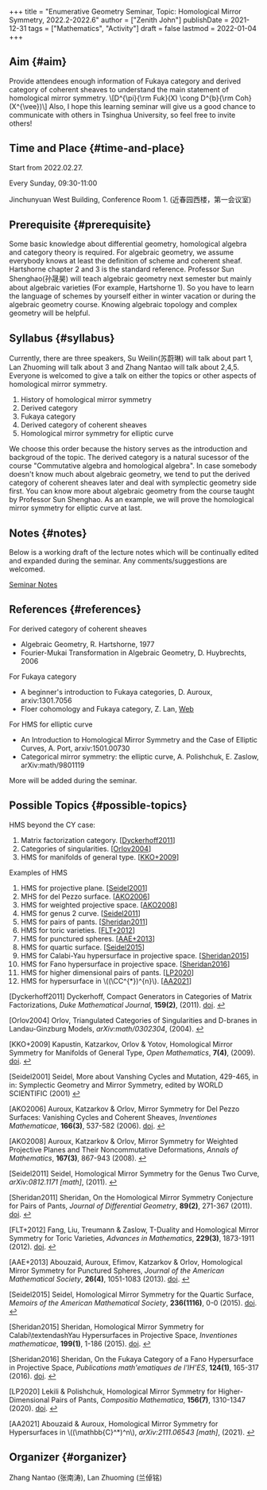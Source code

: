 +++
title = "Enumerative Geometry Seminar, Topic: Homological Mirror Symmetry, 2022.2-2022.6"
author = ["Zenith John"]
publishDate = 2021-12-31
tags = ["Mathematics", "Activity"]
draft = false
lastmod = 2022-01-04
+++

## Aim {#aim}

Provide attendees enough information of Fukaya category and derived category of coherent sheaves to understand the main statement of homological mirror symmetry.
\\[D^{\pi}{\rm Fuk}(X) \cong D^{b}{\rm Coh}(X^{\vee})\\]
Also, I hope this learning seminar will give us a good chance to communicate with others in Tsinghua University, so feel free to invite others!


## Time and Place {#time-and-place}

Start from 2022.02.27.

Every Sunday, 09:30-11:00

Jinchunyuan West Building, Conference Room 1. (近春园西楼，第一会议室)


## Prerequisite {#prerequisite}

Some basic knowledge about differential geometry, homological algebra and category theory is required. For algebraic geometry, we assume everybody knows at least the definition of scheme and coherent sheaf. Hartshorne chapter 2 and 3 is the standard reference. Professor Sun Shenghao(孙晟昊) will teach algebraic geometry next semester but mainly about algebraic varieties (For example, Hartshorne 1). So you have to learn the language of schemes by yourself either in winter vacation or during the algebraic geometry course. Knowing algebraic topology and complex geometry will be helpful.


## Syllabus {#syllabus}

Currently, there are three speakers, Su Weilin(苏蔚琳) will talk about part 1, Lan Zhuoming will talk about 3 and Zhang Nantao will talk about 2,4,5. Everyone is welcomed to give a talk on either the topics or other aspects of homological mirror symmetry.

1.  History of homological mirror symmetry
2.  Derived category
3.  Fukaya category
4.  Derived category of coherent sheaves
5.  Homological mirror symmetry for elliptic curve

We choose this order because the history serves as the introduction and backgroud of the topic. The derived category is a natural sucessor of the course "Commutative algebra and homological algebra". In case somebody doesn't know much about algebraic geometry, we tend to put the derived category of coherent sheaves later and deal with symplectic geometry side first. You can know more about algebraic geometry from the course taught by Professor Sun Shenghao. As an example, we will prove the homological mirror symmetry for elliptic curve at last.


## Notes {#notes}

Below is a working draft of the lecture notes which will be continually edited and expanded during the seminar. Any comments/suggestions are welcomed.

[Seminar Notes](https://zenith-john.github.io/file/HMS.pdf)


## References {#references}

For derived category of coherent sheaves

-   Algebraic Geometry, R. Hartshorne, 1977
-   Fourier-Mukai Transformation in Algebraic Geometry, D. Huybrechts, 2006

For Fukaya category

-   A beginner's introduction to Fukaya categories, D. Auroux, arxiv:1301.7056
-   Floer cohomology and Fukaya category, Z. Lan, [Web](https://math.uchicago.edu/~may/REU2020/REUPapers/Lan,Zhuoming.pdf)

For HMS for elliptic curve

-   An Introduction to Homological Mirror Symmetry and the Case of Elliptic Curves, A. Port, arxiv:1501.00730
-   Categorical mirror symmetry: the elliptic curve, A. Polishchuk, E. Zaslow, arXiv:math/9801119

More will be added during the seminar.


## Possible Topics {#possible-topics}

HMS beyond the CY case:

1.  Matrix factorization category. [<span id="fe03be3c125e04fa8fd7c3bfd6c7e7b0"><a href="#Dyckerhoff2011" title="Dyckerhoff, Compact Generators in Categories of Matrix Factorizations, {Duke Mathematical Journal}, v(2), (2011).">Dyckerhoff2011</a></span>]
2.  Categories of singularities. [<span id="7ee7930662d2a2fb05ca328fb5495384"><a href="#Orlov2004" title="Orlov, Triangulated Categories of Singularities and {{D-branes}} in {{Landau-Ginzburg}} Models, {arXiv:math/0302304}, v(), (2004).">Orlov2004</a></span>]
3.  HMS for manifolds of general type. [<span id="f4cd4593d4929905684ce86fe6066504"><a href="#KKO+2009" title="Kapustin, Katzarkov, Orlov \&amp; Yotov, Homological {{Mirror Symmetry}} for Manifolds of General Type, {Open Mathematics}, v(4), (2009).">KKO+2009</a></span>]

Examples of HMS

1.  HMS for projective plane. [<span id="3cd277a89575ba3cb58866da6d4074d1"><a href="#Seidel2001" title="Seidel, More about Vanshing Cycles and Mutation, 429--465, in in: {Symplectic {{Geometry}} and {{Mirror Symmetry}}}, edited by {WORLD SCIENTIFIC} (2001)">Seidel2001</a></span>]
2.  MHS for del Pezzo surface. [<span id="5b216f7358d7b18d61854180b4ddf431"><a href="#AKO2006" title="Auroux, Katzarkov \&amp; Orlov, Mirror Symmetry for Del {{Pezzo}} Surfaces: Vanishing Cycles and Coherent Sheaves, {Inventiones Mathematicae}, v(3), 537--582 (2006).">AKO2006</a></span>]
3.  HMS for weighted projective space. [<span id="0105525f171e571255e1115b75fbacf0"><a href="#AKO2008" title="Auroux, Katzarkov \&amp; Orlov, Mirror {{Symmetry}} for {{Weighted Projective Planes}} and {{Their Noncommutative Deformations}}, {Annals of Mathematics}, v(3), 867--943 (2008).">AKO2008</a></span>]
4.  HMS for genus 2 curve. [<span id="76c1271f01b14dcfd010637a4a088a22"><a href="#Seidel2011" title="Seidel, Homological Mirror Symmetry for the Genus Two Curve, {arXiv:0812.1171 [math]}, v(), (2011).">Seidel2011</a></span>]
5.  HMS for pairs of pants. [<span id="29101644480f2bf7c079ea4db37580c8"><a href="#Sheridan2011" title="Sheridan, On the Homological Mirror Symmetry Conjecture for Pairs of Pants, {Journal of Differential Geometry}, v(2), 271--367 (2011).">Sheridan2011</a></span>]
6.  HMS for toric varieties. [<span id="0003931c4f7fc0a9b6b160ba0b7d0edb"><a href="#FLT+2012" title="Fang, Liu, Treumann \&amp; Zaslow, T-Duality and Homological Mirror Symmetry for Toric Varieties, {Advances in Mathematics}, v(3), 1873--1911 (2012).">FLT+2012</a></span>]
7.  HMS for punctured spheres. [<span id="c26c4997136d06cf1d682436df5ed7d5"><a href="#AAE+2013" title="Abouzaid, Auroux, Efimov, Katzarkov \&amp; Orlov, Homological Mirror Symmetry for Punctured Spheres, {Journal of the American Mathematical Society}, v(4), 1051--1083 (2013).">AAE+2013</a></span>]
8.  HMS for quartic surface. [<span id="63e8f2244dbb7b985dd7c9624da5c2e3"><a href="#Seidel2015" title="Seidel, Homological Mirror Symmetry for the Quartic Surface, {Memoirs of the American Mathematical Society}, v(1116), 0--0 (2015).">Seidel2015</a></span>]
9.  HMS for Calabi-Yau hypersurface in projective space. [<span id="698e890b5f7d57ce6774a70124c19b4a"><a href="#Sheridan2015" title="Sheridan, Homological Mirror Symmetry for {{Calabi}}\textendash{{Yau}} Hypersurfaces in Projective Space, {Inventiones mathematicae}, v(1), 1--186 (2015).">Sheridan2015</a></span>]
10. HMS for Fano hypersurface in projective space. [<span id="a0b75654343fa14027649f7b51333e11"><a href="#Sheridan2016" title="Sheridan, On the {{Fukaya}} Category of a {{Fano}} Hypersurface in Projective Space, {Publications math\'ematiques de l'IH\'ES}, v(1), 165--317 (2016).">Sheridan2016</a></span>]
11. HMS for higher dimensional pairs of pants. [<span id="5a055c471a811486dd13fa0f27bf5eef"><a href="#LP2020" title="Lekili \&amp; Polishchuk, Homological Mirror Symmetry for Higher-Dimensional Pairs of Pants, {Compositio Mathematica}, v(7), 1310--1347 (2020).">LP2020</a></span>]
12. HMS for hypersurface in \\((\CC^{\*})^{n}\\). [<span id="a41de229420274ff2a3f034ff5389f0e"><a href="#AA2021" title="Abouzaid \&amp; Auroux, Homological Mirror Symmetry for Hypersurfaces in \$((\textbackslash mathbb\{\vphantom\}{{C}}\vphantom\{\}\^*)\^n\textbackslash\$, {arXiv:2111.06543 [math]}, v(), (2021).">AA2021</a></span>]

<a id="Dyckerhoff2011"></a>[Dyckerhoff2011] Dyckerhoff, Compact Generators in Categories of Matrix Factorizations, <i>Duke Mathematical Journal</i>, <b>159(2)</b>, (2011). <a href="http://dx.doi.org/10.1215/00127094-1415869">doi</a>. [↩](#fe03be3c125e04fa8fd7c3bfd6c7e7b0)

<a id="Orlov2004"></a>[Orlov2004] Orlov, Triangulated Categories of Singularities and D-branes in Landau-Ginzburg Models, <i>arXiv:math/0302304</i>,  (2004). [↩](#7ee7930662d2a2fb05ca328fb5495384)

<a id="KKO+2009"></a>[KKO+2009] Kapustin, Katzarkov, Orlov & Yotov, Homological Mirror Symmetry for Manifolds of General Type, <i>Open Mathematics</i>, <b>7(4)</b>, (2009). <a href="http://dx.doi.org/10.2478/s11533-009-0056-x">doi</a>. [↩](#f4cd4593d4929905684ce86fe6066504)

<a id="Seidel2001"></a>[Seidel2001] Seidel, More about Vanshing Cycles and Mutation, 429-465, in in: Symplectic Geometry and Mirror Symmetry, edited by WORLD SCIENTIFIC (2001) [↩](#3cd277a89575ba3cb58866da6d4074d1)

<a id="AKO2006"></a>[AKO2006] Auroux, Katzarkov & Orlov, Mirror Symmetry for Del Pezzo Surfaces: Vanishing Cycles and Coherent Sheaves, <i>Inventiones Mathematicae</i>, <b>166(3)</b>, 537-582 (2006). <a href="http://dx.doi.org/10.1007/s00222-006-0003-4">doi</a>. [↩](#5b216f7358d7b18d61854180b4ddf431)

<a id="AKO2008"></a>[AKO2008] Auroux, Katzarkov & Orlov, Mirror Symmetry for Weighted Projective Planes and Their Noncommutative Deformations, <i>Annals of Mathematics</i>, <b>167(3)</b>, 867-943 (2008). [↩](#0105525f171e571255e1115b75fbacf0)

<a id="Seidel2011"></a>[Seidel2011] Seidel, Homological Mirror Symmetry for the Genus Two Curve, <i>arXiv:0812.1171 [math]</i>,  (2011). [↩](#76c1271f01b14dcfd010637a4a088a22)

<a id="Sheridan2011"></a>[Sheridan2011] Sheridan, On the Homological Mirror Symmetry Conjecture for Pairs of Pants, <i>Journal of Differential Geometry</i>, <b>89(2)</b>, 271-367 (2011). <a href="http://dx.doi.org/10.4310/jdg/1324477412">doi</a>. [↩](#29101644480f2bf7c079ea4db37580c8)

<a id="FLT+2012"></a>[FLT+2012] Fang, Liu, Treumann & Zaslow, T-Duality and Homological Mirror Symmetry for Toric Varieties, <i>Advances in Mathematics</i>, <b>229(3)</b>, 1873-1911 (2012). <a href="http://dx.doi.org/10.1016/j.aim.2011.10.022">doi</a>. [↩](#0003931c4f7fc0a9b6b160ba0b7d0edb)

<a id="AAE+2013"></a>[AAE+2013] Abouzaid, Auroux, Efimov, Katzarkov & Orlov, Homological Mirror Symmetry for Punctured Spheres, <i>Journal of the American Mathematical Society</i>, <b>26(4)</b>, 1051-1083 (2013). <a href="http://dx.doi.org/10.1090/S0894-0347-2013-00770-5">doi</a>. [↩](#c26c4997136d06cf1d682436df5ed7d5)

<a id="Seidel2015"></a>[Seidel2015] Seidel, Homological Mirror Symmetry for the Quartic Surface, <i>Memoirs of the American Mathematical Society</i>, <b>236(1116)</b>, 0-0 (2015). <a href="http://dx.doi.org/10.1090/memo/1116">doi</a>. [↩](#63e8f2244dbb7b985dd7c9624da5c2e3)

<a id="Sheridan2015"></a>[Sheridan2015] Sheridan, Homological Mirror Symmetry for Calabi\textendashYau Hypersurfaces in Projective Space, <i>Inventiones mathematicae</i>, <b>199(1)</b>, 1-186 (2015). <a href="http://dx.doi.org/10.1007/s00222-014-0507-2">doi</a>. [↩](#698e890b5f7d57ce6774a70124c19b4a)

<a id="Sheridan2016"></a>[Sheridan2016] Sheridan, On the Fukaya Category of a Fano Hypersurface in Projective Space, <i>Publications math\'ematiques de l'IH\'ES</i>, <b>124(1)</b>, 165-317 (2016). <a href="http://dx.doi.org/10.1007/s10240-016-0082-8">doi</a>. [↩](#a0b75654343fa14027649f7b51333e11)

<a id="LP2020"></a>[LP2020] Lekili & Polishchuk, Homological Mirror Symmetry for Higher-Dimensional Pairs of Pants, <i>Compositio Mathematica</i>, <b>156(7)</b>, 1310-1347 (2020). <a href="http://dx.doi.org/10.1112/S0010437X20007150">doi</a>. [↩](#5a055c471a811486dd13fa0f27bf5eef)

<a id="AA2021"></a>[AA2021] Abouzaid & Auroux, Homological Mirror Symmetry for Hypersurfaces in \\((\\mathbb{C}^*)\^n\\), <i>arXiv:2111.06543 [math]</i>,  (2021). [↩](#a41de229420274ff2a3f034ff5389f0e)


## Organizer {#organizer}

Zhang Nantao (张南涛), Lan Zhuoming (兰倬铭)
